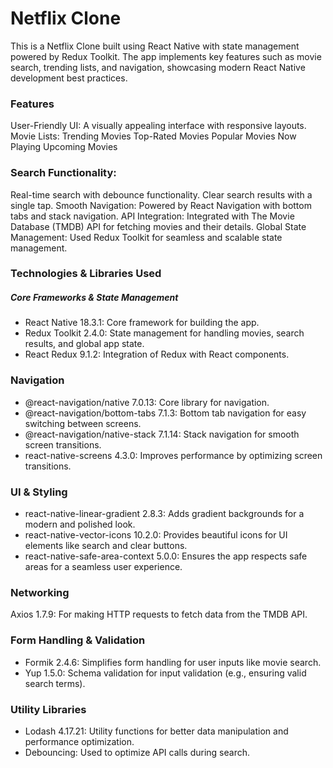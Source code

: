 # Netflix Clone

This is a Netflix Clone built using React Native with state management powered by Redux Toolkit. The app implements key features such as movie search, trending lists, and navigation, showcasing modern React Native development best practices.

### Features

User-Friendly UI: A visually appealing interface with responsive layouts.
Movie Lists:
Trending Movies
Top-Rated Movies
Popular Movies
Now Playing
Upcoming Movies

### Search Functionality:

Real-time search with debounce functionality.
Clear search results with a single tap.
Smooth Navigation: Powered by React Navigation with bottom tabs and stack navigation.
API Integration:
Integrated with The Movie Database (TMDB) API for fetching movies and their details.
Global State Management: Used Redux Toolkit for seamless and scalable state management.

### Technologies & Libraries Used

##### Core Frameworks & State Management

- React Native 18.3.1: Core framework for building the app.
- Redux Toolkit 2.4.0: State management for handling movies, search results, and global app state.
- React Redux 9.1.2: Integration of Redux with React components.

### Navigation

- @react-navigation/native 7.0.13: Core library for navigation.
- @react-navigation/bottom-tabs 7.1.3: Bottom tab navigation for easy switching between screens.
- @react-navigation/native-stack 7.1.14: Stack navigation for smooth screen transitions.
- react-native-screens 4.3.0: Improves performance by optimizing screen transitions.

### UI & Styling

- react-native-linear-gradient 2.8.3: Adds gradient backgrounds for a modern and polished look.
- react-native-vector-icons 10.2.0: Provides beautiful icons for UI elements like search and clear buttons.
- react-native-safe-area-context 5.0.0: Ensures the app respects safe areas for a seamless user experience.

### Networking

Axios 1.7.9: For making HTTP requests to fetch data from the TMDB API.

### Form Handling & Validation

- Formik 2.4.6: Simplifies form handling for user inputs like movie search.
- Yup 1.5.0: Schema validation for input validation (e.g., ensuring valid search terms).

### Utility Libraries

- Lodash 4.17.21: Utility functions for better data manipulation and performance optimization.
- Debouncing: Used to optimize API calls during search.
